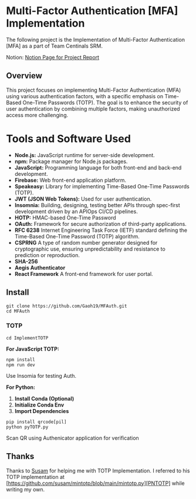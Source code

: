 # Multi-Factor Authentication [MFA] Implementation

The following project is the Implementation of Multi-Factor Authentication [MFA] as a part of Team Centinals SRM.

Notion: [Notion Page for Project Report](https://deadgawk.notion.site/Multi-Factor-Authentication-MFA-f8b7b4db6fc0451da2f8170b30277636?pvs=4)

## Overview

This project focuses on implementing Multi-Factor Authentication (MFA) using various authentication factors, with a specific emphasis on Time-Based One-Time Passwords (TOTP). The goal is to enhance the security of user authentication by combining multiple factors, making unauthorized access more challenging.

# Tools and Software Used

- **Node.js:** JavaScript runtime for server-side development.
- **npm:** Package manager for Node.js packages.
- **JavaScript:** Programming language for both front-end and back-end development.
- **Firebase:** Web front-end application platform.
- **Speakeasy:** Library for implementing Time-Based One-Time Passwords (TOTP).
- **JWT (JSON Web Tokens):** Used for user authentication.
- **Insomnia:** Building, designing, testing better APIs through spec-first development driven by an APIOps CI/CD pipelines.
- **HOTP:** HMAC-based One-Time Password
- **OAuth:** Framework for secure authorization of third-party applications.
- **RFC 6238** Internet Engineering Task Force (IETF) standard defining the Time-Based One-Time Password (TOTP) algorithm.
- **CSPRNG** A type of random number generator designed for cryptographic use, ensuring unpredictability and resistance to prediction or reproduction.
- **SHA-256**
- **Aegis Authenticator**
- **React Framework** A front-end framework for user portal.


## Install

    
    git clone https://github.com/Gaoh19/MFAuth.git
    cd MFAuth
  
### TOTP

    cd ImplementTOTP

**For JavaScript TOTP:**
    
    npm install
    npm run dev

Use Insomia for testing Auth.

**For Python:**

1. **Install Conda (Optional)**
2. **Initialize Conda Env**
3. **Import Dependencies**


```
pip install qrcode[pil]
python pyTOTP.py
```

Scan QR using Authenicator application for verification

Thanks
------

Thanks to [Susam][PN] for helping me with TOTP Implementation. I referred to his TOTP implementation at [https://github.com/susam/mintotp/blob/main/mintotp.py][PNTOTP] while writing my own.

[PN]: https://github.com/susam
[PNTOTP]: https://github.com/susam/mintotp/blob/main/mintotp.py
